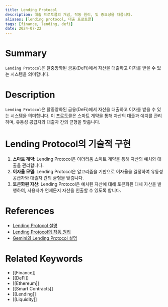 ```yaml
---
title: Lending Protocol
description: 대출 프로토콜의 개념, 작동 원리, 및 중요성을 다룹니다.
aliases: [lending protocol, 대출 프로토콜]
tags: [finance, lending, defi]
date: 2024-07-22
---
```


# Summary

`Lending Protocol`은 탈중앙화된 금융(DeFi)에서 자산을 대출하고 이자를 받을 수 있는 시스템을 의미합니다.

# Description

`Lending Protocol`은 탈중앙화된 금융(DeFi)에서 자산을 대출하고 이자를 받을 수 있는 시스템을 의미합니다. 이 프로토콜은 스마트 계약을 통해 자산의 대출과 예치를 관리하며, 유동성 공급자와 대출자 간의 균형을 맞춥니다.

# Lending Protocol의 기술적 구현

1. **스마트 계약**: Lending Protocol은 이더리움 스마트 계약을 통해 자산의 예치와 대출을 관리합니다.
2. **이자율 모델**: Lending Protocol은 알고리즘을 기반으로 이자율을 결정하여 유동성 공급자와 대출자 간의 균형을 맞춥니다.
3. **토큰화된 자산**: Lending Protocol은 예치된 자산에 대해 토큰화된 대체 자산을 발행하여, 사용자가 언제든지 자산을 인출할 수 있도록 합니다.

# References

- [Lending Protocol 설명](https://en.wikipedia.org/wiki/Lending_protocol)
- [Lending Protocol의 작동 원리](https://www.investopedia.com/terms/l/lending-protocol.asp)
- [Gemini의 Lending Protocol 설명](https://www.gemini.com/cryptopedia/search?query=lending-protocol)

# Related Keywords

- [[Finance]]
- [[DeFi]]
- [[Ethereum]]
- [[Smart Contracts]]
- [[Lending]]
- [[Liquidity]]
